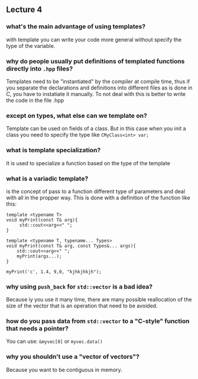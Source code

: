 ## Lecture 4    
### what's the main advantage of using templates?
with template you can write your code more general without specify the type of the variable.

### why do people usually put definitions of templated functions directly into `.hpp` files?
Templates need to be "instantiated" by the compiler at compile time, thus if you separate the declarations and definitions into different files as is done in C, you have to instatiate it manually. To not deal with this is better to write the code in the file .hpp
        
### except on types, what else can we template on?
Template can be used on fields of a class. But in this case when you init a class you need to specify the type like `CMyClass<int> var;`
        
### what is template specialization?
It is used to specialize a function based on the type of the template
        
### what is a variadic template?
is the concept of pass to a function different type of parameters and deal with all in the propper way. This is done with a definition of the function like this:
``` 
template <typename T>
void myPrint(const T& arg){
     std::cout<<arg<<" ";
}
        
template <typename T, typename... Types>
void myPrint(const T& arg, const Types&... args){
    std::cout<<arg<<" ";
    myPrint(args...);
}
        
myPrint('c', 1.4, 9,0, "kjhkjhkjh");
 ```
        
### why using `push_back` for `std::vector` is a bad idea?
Because iy you use it many time, there are many possible reallocation of the size of the vector that is an operation that need to be avoided.
        
### how do you pass data from `std::vector` to a "C-style" function that needs a pointer?
You can use: `&myvec[0]` or `myvec.data()`
        
### why you shouldn't use a "vector of vectors"?
Because you want to be contiguous in memory.
        
